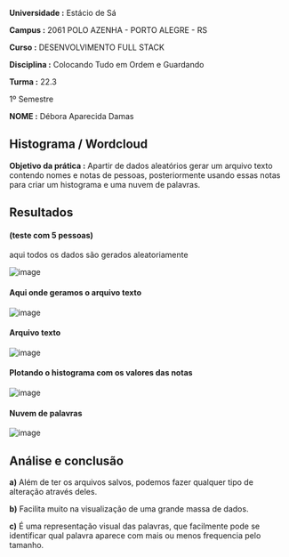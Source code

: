 **Universidade :** Estácio de Sá

**Campus :** 2061 POLO AZENHA - PORTO ALEGRE - RS

**Curso :** DESENVOLVIMENTO FULL STACK

**Disciplina :** Colocando Tudo em Ordem e Guardando

**Turma :** 22.3

1º Semestre

**NOME :** Débora Aparecida Damas


## Histograma / Wordcloud
**Objetivo da prática :** Apartir de dados aleatórios gerar um arquivo texto contendo nomes e notas de pessoas, 
posteriormente usando essas notas para criar um histograma e uma nuvem de palavras.

## Resultados
#### (teste com 5 pessoas)
aqui todos os dados são gerados aleatoriamente

![image](https://user-images.githubusercontent.com/101603569/203615442-00b9da63-1c53-4f63-814b-560361396198.png)


#### Aqui onde geramos o arquivo texto
![image](https://user-images.githubusercontent.com/101603569/203616109-22befe8a-1960-4369-a9e8-7586553be220.png)


#### Arquivo texto 
![image](https://user-images.githubusercontent.com/101603569/203616319-cded340f-7277-4284-8a96-ff5df46b099e.png)


#### Plotando o histograma com os valores das notas
![image](https://user-images.githubusercontent.com/101603569/203616833-4f39ebe8-b7b0-45a7-99ea-8bd77352fbd8.png)


#### Nuvem de palavras
![image](https://user-images.githubusercontent.com/101603569/203617110-376d0cf5-dae5-4168-8425-ae3f22f723bf.png)


## Análise e conclusão 
**a)** Além de ter os arquivos salvos, podemos fazer qualquer tipo de alteração através deles.

**b)** Facilita muito na visualização de uma grande massa de dados.

**c)** É uma representação visual das palavras, que facilmente pode se identificar qual palavra aparece com mais ou menos frequencia pelo tamanho.
